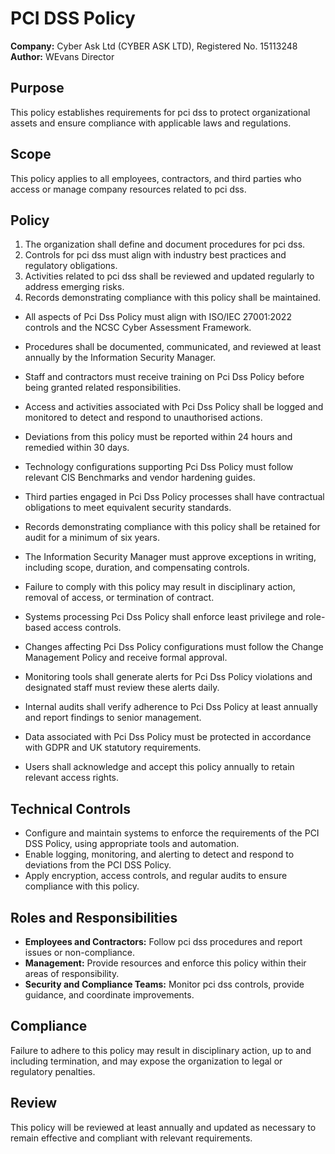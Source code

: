 # PCI DSS Policy

**Company:** Cyber Ask Ltd (CYBER ASK LTD), Registered No. 15113248  
**Author:** WEvans Director

## Purpose

This policy establishes requirements for pci dss to protect organizational assets and ensure compliance with applicable laws and regulations.

## Scope

This policy applies to all employees, contractors, and third parties who access or manage company resources related to pci dss.

## Policy
1. The organization shall define and document procedures for pci dss.
2. Controls for pci dss must align with industry best practices and regulatory obligations.
3. Activities related to pci dss shall be reviewed and updated regularly to address emerging risks.
4. Records demonstrating compliance with this policy shall be maintained.

- All aspects of Pci Dss Policy must align with ISO/IEC 27001:2022 controls and the NCSC Cyber Assessment Framework.
- Procedures shall be documented, communicated, and reviewed at least annually by the Information Security Manager.
- Staff and contractors must receive training on Pci Dss Policy before being granted related responsibilities.
- Access and activities associated with Pci Dss Policy shall be logged and monitored to detect and respond to unauthorised actions.
- Deviations from this policy must be reported within 24 hours and remedied within 30 days.
- Technology configurations supporting Pci Dss Policy must follow relevant CIS Benchmarks and vendor hardening guides.
- Third parties engaged in Pci Dss Policy processes shall have contractual obligations to meet equivalent security standards.
- Records demonstrating compliance with this policy shall be retained for audit for a minimum of six years.
- The Information Security Manager must approve exceptions in writing, including scope, duration, and compensating controls.
- Failure to comply with this policy may result in disciplinary action, removal of access, or termination of contract.

- Systems processing Pci Dss Policy shall enforce least privilege and role-based access controls.
- Changes affecting Pci Dss Policy configurations must follow the Change Management Policy and receive formal approval.
- Monitoring tools shall generate alerts for Pci Dss Policy violations and designated staff must review these alerts daily.
- Internal audits shall verify adherence to Pci Dss Policy at least annually and report findings to senior management.
- Data associated with Pci Dss Policy must be protected in accordance with GDPR and UK statutory requirements.
- Users shall acknowledge and accept this policy annually to retain relevant access rights.

## Technical Controls

- Configure and maintain systems to enforce the requirements of the PCI DSS Policy, using appropriate tools and automation.
- Enable logging, monitoring, and alerting to detect and respond to deviations from the PCI DSS Policy.
- Apply encryption, access controls, and regular audits to ensure compliance with this policy.

## Roles and Responsibilities

- **Employees and Contractors:** Follow pci dss procedures and report issues or non-compliance.
- **Management:** Provide resources and enforce this policy within their areas of responsibility.
- **Security and Compliance Teams:** Monitor pci dss controls, provide guidance, and coordinate improvements.

## Compliance

Failure to adhere to this policy may result in disciplinary action, up to and including termination, and may expose the organization to legal or regulatory penalties.

## Review

This policy will be reviewed at least annually and updated as necessary to remain effective and compliant with relevant requirements.
